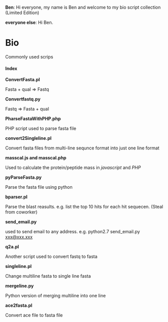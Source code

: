**Ben**: Hi everyone, my name is Ben and welcome to my bio script collection (Limited Edition)

**everyone else**: Hi Ben.

# Bio
Commonly used scrips

#### Index 

**ConvertFasta.pl**

Fasta + qual => Fastq


**Convertfastq.py**

Fastq => Fasta + qual


**PharseFastaWithPHP.php**

PHP script used to parse fasta file


**convert2Singleline.pl**

Convert fasta files from multi-line sequnce format into just one line format


**masscal.js and masscal.php**

Used to calculate the protein/peptide mass in *javascript* and *PHP*


**pyParseFasta.py**

Parse the fasta file using python


**bparser.pl**

Parse the blast reasults. e.g. list the top 10 hits for each hit sequecen.  (Steal from coworker)

**send_email.py**

used to send email to any address. e.g. python2.7 send_email.py xxx@xxx.xxx

**q2a.pl**

Another script used to convert fastq to fasta

**singleline.pl**

Change multiline fasta to single line fasta

**mergeline.py**

Python version of merging multiline into one line

**ace2fasta.pl**

Convert ace file to fasta file
